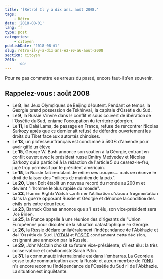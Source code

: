 ```yaml
---
title: '[Rétro] Il y a dix ans… août 2008.'
tags:
    - Rétro
date: '2018-08-01'
lang: fr
type: post
categories:
    - citoyen
publishDate: '2018-08-01'
slug: retro-il-y-a-dix-ans-e2-80-a6-aout-2008
section: citoyen
2018:
    - '08'
---
```


Pour ne pas commettre les erreurs du passé, encore faut-il s'en souvenir.

<!--more-->

## Rappelez-vous : août 2008

*   Le **8**, les Jeux Olympiques de Beijing débutent. Pendant ce temps, la Georgie prend possession de Tskhinvali, la capitale d’Ossétie du Sud.
*   Le **9**, la Russie s'invite dans le conflit et sous couvert de libération de l'Ossétie du Sud, entame l'occupation du territoire géorgien.
*   Le **11**, le Dalaï Lama, de passage en France, refuse de rencontrer Nicolas Sarkozy après que ce dernier ait refusé de défendre ouvertement les droits du Tibet face aux autorités chinoises.
*   Le **13**, un professeur français est condamné à 500&#8239;€ d'amende pour avoir giflé un élève
*   Le **15**, George W. Bush annonce son soutien à la Géorgie, entrant en conflit ouvert avec le président russe Dmitry Medvedev et Nicolas Sarkozy qui a participé à la rédaction de l'article 5 du cessez-le-feu, jugé trop permissif par le président américain.
*   Le **18**, la Russie fait semblant de retirer ses troupes… mais se réserve le droit de laisser des "milices de maintien de la paix".
*   Le **20**, Usen Bolt établit un nouveau record du monde au 200&#8239;m et devient "l'homme le plus rapide du monde".
*   Le **22**, Human Rights Watch confirme l'utilisation d'obus à fragmentation dans la guerre opposant Russie et Géorgie et dénonce la condition des civils pris entre deux feux.
*   Le **23**, Barrack Obama annonce que s'il est élu, son vice-président sera Joe Biden.
*   Le **25**, la France appelle à une réunion des dirigeants de l'Union Européenne pour discuter de la situation catastrophique en Géorgie.
*   Le **26**, la Russie déclare unilatéralement l'indépendance de l'Abkhazie et de l'Ossétie du Sud. L'<abbr title="Organisation du traité de l'Atlantique nord">OTAN</abbr> et l'<abbr title="Organisation pour la sécurité et la coopération en Europe">OSCE</abbr> condamnent cette décision, craignant une annexion par la Russie.
*   Le **29**, John McCain choisit sa future vice-présidente, s'il est élu : la très conservatrice et créationniste Sarah Palin.
*   Le **31**, la communauté internationale est dans l'embarras. La Georgie a cessé toute communication avec la Russie et aucun membre de l'<abbr title="Organisation des Nations Unies">ONU</abbr> n'a encore reconnu l'indépendance de l'Ossétie du Sud ni de l'Abkhazie. La situation est inquiétante.
